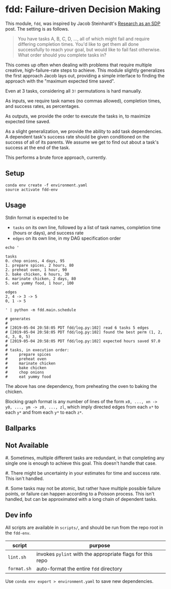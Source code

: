 # fdd: Failure-driven Decision Making

This module, `fdd`, was inspired by Jacob Steinhardt's [Research as an SDP](https://cs.stanford.edu/~jsteinhardt/ResearchasaStochasticDecisionProcess.html) post. The setting is as follows.

> You have tasks A, B, C, D, ..., all of which might fail and require differing completion times. You'd like to get them all done successfully to reach your goal, but would like to fail fast otherwise. What order should you complete tasks in?

This comes up often when dealing with problems that require multiple creative, high-failure-rate steps to achieve. This module slightly generalizes the first approach Jacob lays out, providing a simple interface to finding the approach with the "maximum expected time saved".

Even at 3 tasks, considering all `3!` permutations is hard manually.

As inputs, we require task names (no commas allowed), completion times, and success rates, as percentages.

As outputs, we provide the order to execute the tasks in, to maximize expected time saved.

As a slight generalization, we provide the ability to add task dependencies. A dependent task's success rate should be given conditioned on the success of all of its parents. We assume we get to find out about a task's success at the end of the task.

This performs a brute force approach, currently.

## Setup

```
conda env create -f environment.yaml
source activate fdd-env
```

## Usage

Stdin format is expected to be

* `tasks` on its own line, followed by a list of task names, completion time (hours or days), and success rate
* `edges` on its own line, in my DAG specification order

```
echo '

tasks
0. chop onions, 4 days, 95
1. prepare spices, 2 hours, 80
2. preheat oven, 1 hour, 90
3. bake chicken, 6 hours, 30
4. marinate chicken, 2 days, 80
5. eat yummy food, 1 hour, 100

edges
2, 4 -> 3 -> 5
0, 1 -> 5

' | python -m fdd.main.schedule

# generates
#
# [2019-05-04 20:58:05 PDT fdd/log.py:102] read 6 tasks 5 edges
# [2019-05-04 20:58:05 PDT fdd/log.py:102] found the best perm (1, 2, 4, 3, 0, 5)
# [2019-05-04 20:58:05 PDT fdd/log.py:102] expected hours saved 97.0
# 
# tasks, in execution order:
#     prepare spices
#     preheat oven
#     marinate chicken
#     bake chicken
#     chop onions
#     eat yummy food
```

The above has one dependency, from preheating the oven to baking the chicken.

Blocking graph format is any number of lines of the form `x0, ..., xn -> y0, ..., ym -> z0, ..., zl`,
which imply directed edges from each `x*` to each `y*` and from each `y*` to each `z*`.

## Ballparks

## Not Available

#. Sometimes, multiple different tasks are redundant, in that completing any single one is enough to achieve this goal. This doesn't handle that case.

#. There might be uncertainty in your estimates for time and success rate. This isn't handled.

#. Some tasks may not be atomic, but rather have multiple possible failure points, or failure can happen according to a Poisson process. This isn't handled, but can be approximated with a long chain of dependent tasks.

## Dev info

All scripts are available in `scripts/`, and should be run from the repo root in the `fdd-env`.

| script | purpose |
| ------ | ------- |
| `lint.sh` | invokes `pylint` with the appropriate flags for this repo |
| `format.sh` | auto-format the entire `fdd` directory |

Use `conda env export > environment.yaml` to save new dependencies.
